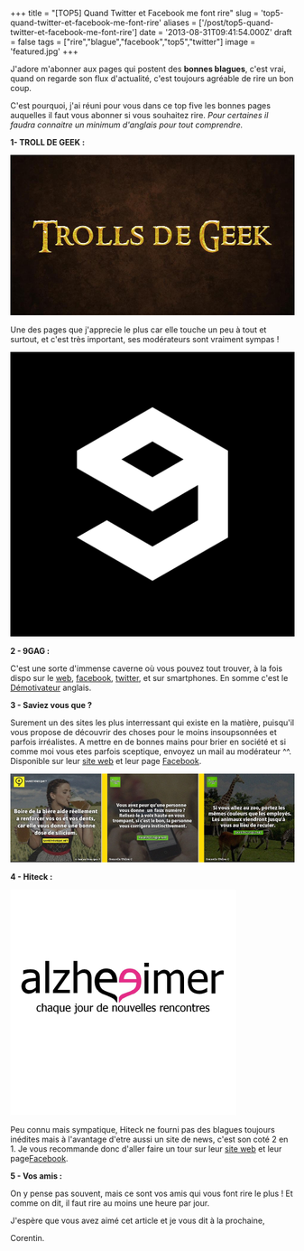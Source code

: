 +++
title = "[TOP5] Quand Twitter et Facebook me font rire"
slug = 'top5-quand-twitter-et-facebook-me-font-rire'
aliases = ['/post/top5-quand-twitter-et-facebook-me-font-rire']
date = '2013-08-31T09:41:54.000Z'
draft = false
tags = ["rire","blague","facebook","top5","twitter"]
image = 'featured.jpg'
+++

J'adore m'abonner aux pages qui postent des **bonnes blagues**, c'est vrai, quand on regarde son flux d'actualité, c'est toujours agréable de rire un bon coup. 

C'est pourquoi, j'ai réuni pour vous dans ce top five les bonnes pages auquelles il faut vous abonner si vous souhaitez rire. _Pour certaines il faudra connaitre un minimum d'anglais pour tout comprendre._

**1- TROLL DE GEEK :**

**![](troll-de-geeek.jpg)**

Une des pages que j'apprecie le plus car elle touche un peu à tout et surtout, et c'est très important, ses modérateurs sont vraiment sympas !

**![](9gag.png)**

**2 - 9GAG :**

C'est une sorte d'immense caverne où vous pouvez tout trouver, à la fois dispo sur le [web](http://9gag.com/), [facebook](http://www.facebook.com/9gag), [twitter](http://twitter.com/9GAG), et sur smartphones. En somme c'est le [Démotivateur](http://www.demotivateur.fr/) anglais.

**3 - Saviez vous que ?**

Surement un des sites les plus interressant qui existe en la matière, puisqu'il vous propose de découvrir des choses pour le moins insoupsonnées et parfois irréalistes. A mettre en de bonnes mains pour brier en société et si comme moi vous etes parfois sceptique, envoyez un mail au modérateur ^^. Disponible sur leur [site web](http://saviezvousque.net/) et leur page [Facebook](https://www.facebook.com/SaviezVousQueOfficiel).

![](saviez-vous.jpg)

**4 - Hiteck :**

![](alzhieemer.png)

Peu connu mais sympatique, Hiteck ne fourni pas des blagues toujours inédites mais à l'avantage d'etre aussi un site de news, c'est son coté 2 en 1. Je vous recommande donc d'aller faire un tour sur leur [site web](http://hitek.fr/) et leur page[Facebook](http://www.facebook.com/hitekfr).

**5 - Vos amis :**

On y pense pas souvent, mais ce sont vos amis qui vous font rire le plus ! Et comme on dit, il faut rire au moins une heure par jour.

J'espère que vous avez aimé cet article et je vous dit à la prochaine,

Corentin.

